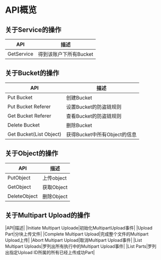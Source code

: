 # API概览

## 关于Service的操作
|API|描述|
|-|-|
|GetService|得到该账户下所有Bucket|

## 关于Bucket的操作
|API|描述|
|-|-|
|Put Bucket|创建Bucket|
|Put Bucket Referer|设置Bucket的防盗链规则|
|Get Bucket Referer|查看Bucket的防盗链规则|
|Delete Bucket|删除Bucket|
|Get Bucket(List Object)|获得Bucket中所有Object的信息|

## 关于Object的操作
|API|描述|
|-|-|
|PutObject|上传object|
|GetObject|获取Object|
|DeleteObject|删除Object|

## 关于Multipart Upload的操作
|API|描述|
|Initiate Multipart Uploade|初始化MultipartUpload事件|
|Upload Part|分块上传文件|
|Complete Multipart Upload|完成整个文件的Multipart  Upload上传|
|Abort Multipart Upload|取消Multipart  Upload事件|
|List Multipart Uploads|罗列出所有执行中的Multipart  Upload事件|
|List Parts|罗列出指定Upload ID所属的所有已经上传成功Part|
